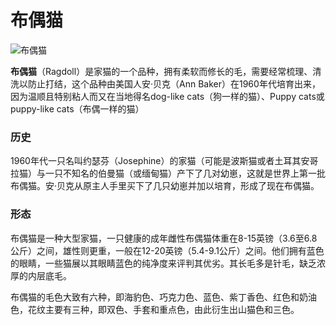 # 布偶猫

![布偶猫](https://i.loli.net/2020/02/13/v2lEpwALaXd6zSM.jpg)

**布偶猫**（Ragdoll）是家猫的一个品种，拥有柔软而修长的毛，需要经常梳理、清洗以防止打结，这个品种由美国人安·贝克（Ann Baker）在1960年代培育出来，因为温顺且特别粘人而又在当地得名dog-like cats（狗一样的猫）、Puppy cats或puppy-like cats（布偶一样的猫）

### 历史

1960年代一只名叫约瑟芬（Josephine）的家猫（可能是波斯猫或者土耳其安哥拉猫）与一只不知名的伯曼猫（或缅甸猫）产下了几对幼崽，这就是世界上第一批布偶猫。安·贝克从原主人手里买下了几只幼崽并加以培育，形成了现在布偶猫。

### 形态

布偶猫是一种大型家猫，一只健康的成年雌性布偶猫体重在8-15英镑（3.6至6.8公斤）之间，雄性则更重，一般在12-20英镑（5.4-9.1公斤）之间。他们拥有蓝色的眼睛，一些猫展以其眼睛蓝色的纯净度来评判其优劣。其长毛多是针毛，缺乏浓厚的内层底毛。

布偶猫的毛色大致有六种，即海豹色、巧克力色、蓝色、紫丁香色、红色和奶油色，花纹主要有三种，即双色、手套和重点色，由此衍生出山猫色和三色。
